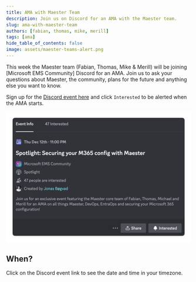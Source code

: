 ```yaml
---
title: AMA with Maester Team
description: Join us on Discord for an AMA with the Maester team.
slug: ama-with-maester-team
authors: [fabian, thomas, mike, merill]
tags: [ama]
hide_table_of_contents: false
image: assets/maester-teams-alert.png
---
```


This week the Maester team (Fabian, Thomas, Mike & Merill) will be joining [Microsoft EMS Community] Discord for an AMA. Join us to ask your questions about Maester, the community, plans for the future and anything else you want to know.

Sign up for the [Discord event here](https://discord.com/events/1125617152368594976/1226351860693205062) and click `Interested` to be alerted when the AMA starts.

![Maester - Microsoft Teams Alerts](assets/ama-with-maester-team.png)

<!-- truncate -->

## When?

Click on the Discord event link to see the date and time in your timezone.